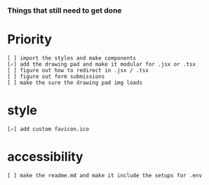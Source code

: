 ### Things that still need to get done

# Priority 
    [ ] import the styles and make components
    [✓] add the drawing pad and make it modular for .jsx or .tsx
    [ ] figure out how to redirect in .jsx / .tsx
    [ ] figure out form submissions
    [ ] make the sure the drawing pad img loads

# style
    [✓] add custom favicon.ico

# accessibility
    [ ] make the readme.md and make it include the setups for .env